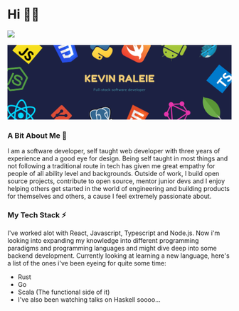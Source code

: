 # Hi 👋🏼

![](https://badgen.net/badge/icon/working-from-home?icon=buymeacoffee&label)

![](public/profile-header.png)

### A Bit About Me 😬

I am a software developer, self taught web developer with three years of experience and a good eye for design. Being self taught in most things and not following a traditional route in tech has given me great empathy for people of all ability level and backgrounds. Outside of work, I build open source projects, contribute to open source, mentor junior devs and I enjoy helping others get started in the world of engineering and building products for themselves and others, a cause I feel extremely passionate about.

### My Tech Stack ⚡️

I've worked alot with React, Javascript, Typescript and Node.js. Now i'm looking into expanding my knowledge into different programming paradigms and programming languages and might dive deep into some backend development. Currently looking at learning a new language, here's a list of the ones i've been eyeing for quite some time:

- Rust
- Go
- Scala (The functional side of it)
- I've also been watching talks on Haskell soooo...
